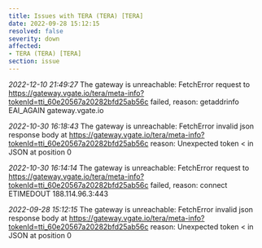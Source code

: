```yaml
---
title: Issues with TERA (TERA) [TERA]
date: 2022-09-28 15:12:15
resolved: false
severity: down
affected:
- TERA (TERA) [TERA]
section: issue
---
```


*2022-12-10 21:49:27* The gateway is unreachable: FetchError request to https://gateway.vgate.io/tera/meta-info?tokenId=tti_60e20567a20282bfd25ab56c failed, reason: getaddrinfo EAI_AGAIN gateway.vgate.io

*2022-10-30 16:18:43* The gateway is unreachable: FetchError invalid json response body at https://gateway.vgate.io/tera/meta-info?tokenId=tti_60e20567a20282bfd25ab56c reason: Unexpected token < in JSON at position 0

*2022-10-30 16:14:14* The gateway is unreachable: FetchError request to https://gateway.vgate.io/tera/meta-info?tokenId=tti_60e20567a20282bfd25ab56c failed, reason: connect ETIMEDOUT 188.114.96.3:443

*2022-09-28 15:12:15* The gateway is unreachable: FetchError invalid json response body at https://gateway.vgate.io/tera/meta-info?tokenId=tti_60e20567a20282bfd25ab56c reason: Unexpected token < in JSON at position 0